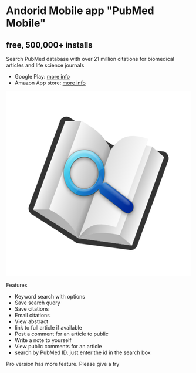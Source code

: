 # Andorid Mobile app "PubMed Mobile"

## free, 500,000+ installs

Search PubMed database with over 21 million citations for biomedical articles and life science journals

* Google Play: [more info](https://play.google.com/store/apps/details?id=com.bim.pubmed)
* Amazon App store: [more info](https://www.amazon.com/Web-Solutions-PubMed-Mobile/dp/B004T6HAFY/ref=sr_1_1?crid=EVAMOYJHKIZP&keywords=pubmed+mobile&qid=1576250568&s=mobile-apps&sprefix=pubm%2Caps%2C146&sr=1-1)

![alt text](https://github.com/hongpingliang/mobile_app_pubmed_mobile/blob/master/icon.png?raw=true "PubMed Mobile")


Features
* Keyword search with options
* Save search query
* Save citations
* Email citations
* View abstract
* link to full article if available
* Post a comment for an article to public
* Write a note to yourself
* View public comments for an article
* search by PubMed ID, just enter the id in the search box

Pro version has more feature. Please give a try
